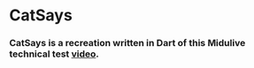 # CatSays

### **CatSays** is a recreation written in **Dart** of this Midulive technical test [video](https://www.youtube.com/watch?v=XYpadB4VadY).